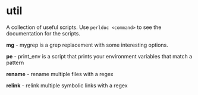 # util

A collection of useful scripts. Use ``perldoc <command>`` to see the documentation for the scripts.

**mg** - mygrep is a grep replacement with some interesting options.

**pe** - print_env is a script that prints your environment variables that match a pattern

**rename** - rename multiple files with a regex

**relink** - relink multiple symbolic links with a regex
